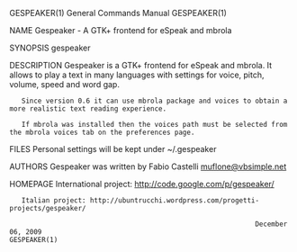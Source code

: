
GESPEAKER(1)                                                  General Commands Manual                                                 GESPEAKER(1)

NAME
       Gespeaker - A GTK+ frontend for eSpeak and mbrola

SYNOPSIS
       gespeaker

DESCRIPTION
       Gespeaker  is  a  GTK+ frontend for eSpeak and mbrola.  It allows to play a text in many languages with settings  for voice, pitch, volume,
       speed and word gap.

       Since version 0.6 it can use mbrola package and voices to obtain a more realistic text reading experience.

       If mbrola was installed then the voices path must be selected from the mbrola voices tab on the preferences page.

FILES
       Personal settings will be kept under ~/.gespeaker

AUTHORS
       Gespeaker was written by Fabio Castelli <muflone@vbsimple.net>

HOMEPAGE
       International project: http://code.google.com/p/gespeaker/

       Italian project: http://ubuntrucchi.wordpress.com/progetti-projects/gespeaker/

                                                                 December 06, 2009                                                    GESPEAKER(1)
